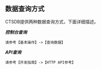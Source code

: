 
## 数据查询方式 ##

CTSDB提供两种数据查询方式，下面详细描述。

***控制台查询***


    请参考【基本操作】->【查询数据】

***API查询***


    请参考【开发指南】->【HTTP API参考】